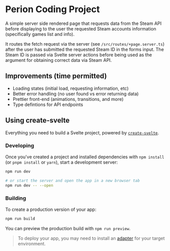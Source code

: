 # Perion Coding Project

A simple server side rendered page that requests data from the Steam API before displaying to the user the requested Steam accounts information (specifically games list and info).

It routes the fetch request via the server (see `/src/routes/+page.server.ts`) after the user has submitted the requested Steam ID in the forms input. The Steam ID is passed via Svelte server actions before being used as the argument for obtaining correct data via Steam API.

## Improvements (time permitted)

- Loading states (initial load, requesting information, etc)
- Better error handling (no user found vs error returning data)
- Prettier front-end (animations, transitions, and more)
- Type defintions for API endpoints

## Using create-svelte

Everything you need to build a Svelte project, powered by [`create-svelte`](https://github.com/sveltejs/kit/tree/main/packages/create-svelte).

### Developing

Once you've created a project and installed dependencies with `npm install` (or `pnpm install` or `yarn`), start a development server:

```bash
npm run dev

# or start the server and open the app in a new browser tab
npm run dev -- --open
```

### Building

To create a production version of your app:

```bash
npm run build
```

You can preview the production build with `npm run preview`.

> To deploy your app, you may need to install an [adapter](https://kit.svelte.dev/docs/adapters) for your target environment.
